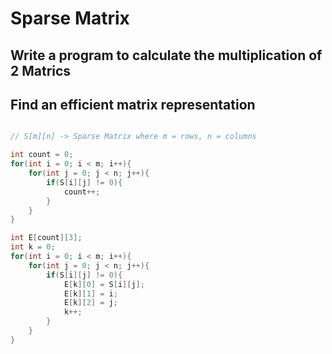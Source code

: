 # Sparse Matrix

## Write a program to calculate the multiplication of 2 Matrics

## Find an efficient matrix representation

```c

// S[m][n] -> Sparse Matrix where m = rows, n = columns

int count = 0;
for(int i = 0; i < m; i++){
    for(int j = 0; j < n; j++){
        if(S[i][j] != 0){
            count++;
        }
    }
}

int E[count][3];
int k = 0;
for(int i = 0; i < m; i++){
    for(int j = 0; j < n; j++){
        if(S[i][j] != 0){
            E[k][0] = S[i][j];
            E[k][1] = i;
            E[k][2] = j;
            k++;
        }
    }
}
```
